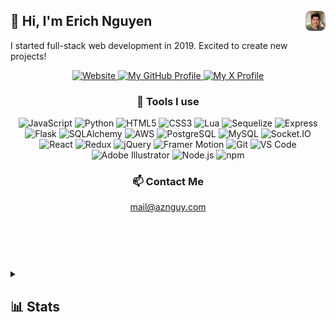 <!-- Credits to Enji Kusnadi - https://github.com/enjidev -->
<!-- <a href="#">
  <picture>
    <source media="(prefers-color-scheme: dark)" srcset="./header-dark.svg">
    <source media="(prefers-color-scheme: light)" srcset="./header.svg" />
    <img alt="Erich Nguyen — Full-Stack Software Engineer" src="./header.svg" width="100%" />
  </picture>
</a> -->

## 👋 Hi, I'm Erich Nguyen <img alt="Erich Nguyen Small Portrait" src="./PortraitSmall.webp" width="32px" style="transform: translateY(-4px); border-radius: 25%; float: right;"/>
I started full-stack web development in 2019. Excited to create new projects!

<header>
  <div align="center">
    <a href="https://aznguy.com">
      <img alt="Website" src="https://img.shields.io/badge/Website-aznguy.com-blue?style=flat&logo=safari&logoColor=white">
    </a>
    <a href="https://github.com/aznguymp4">
      <img alt="My GitHub Profile" src="https://img.shields.io/badge/GitHub-aznguymp4-blue?style=flat&logo=github&logoColor=white">
    </a>
    <a href="https://x.com/aznguymp4">
      <img alt="My X Profile" src="https://img.shields.io/badge/Twitter-aznguymp4-blue?style=flat&logo=x&logoColor=white">
    </a>
  </div>
  <h3>🔧 Tools I use</h3>
  <div>
    <img title="JavaScript"        width="32px" src="https://cdn.jsdelivr.net/gh/devicons/devicon@latest/icons/javascript/javascript-original.svg" />
    <img title="Python"            width="32px" src="https://cdn.jsdelivr.net/gh/devicons/devicon@latest/icons/python/python-original.svg" />
    <img title="HTML5"             width="32px" src="https://cdn.jsdelivr.net/gh/devicons/devicon@latest/icons/html5/html5-original-wordmark.svg" />
    <img title="CSS3"              width="32px" src="https://cdn.jsdelivr.net/gh/devicons/devicon@latest/icons/css3/css3-original-wordmark.svg" />
    <img title="Lua"               width="32px" src="https://cdn.jsdelivr.net/gh/devicons/devicon@latest/icons/lua/lua-original.svg" />
    <img title="Sequelize"         width="32px" src="https://cdn.jsdelivr.net/gh/devicons/devicon@latest/icons/sequelize/sequelize-original.svg" />
    <img title="Express"           width="32px" src="https://cdn.jsdelivr.net/gh/devicons/devicon@latest/icons/express/express-original.svg" />
    <img title="Flask"             width="32px" src="https://cdn.jsdelivr.net/gh/devicons/devicon@latest/icons/flask/flask-original.svg" />
    <img title="SQLAlchemy"        width="32px" src="https://cdn.jsdelivr.net/gh/devicons/devicon@latest/icons/sqlalchemy/sqlalchemy-original.svg" />
    <img title="AWS"               width="32px" src="https://cdn.jsdelivr.net/gh/devicons/devicon@latest/icons/amazonwebservices/amazonwebservices-original-wordmark.svg" />
    <img title="PostgreSQL"        width="32px" src="https://cdn.jsdelivr.net/gh/devicons/devicon@latest/icons/postgresql/postgresql-original-wordmark.svg" />
    <img title="MySQL"             width="32px" src="https://cdn.jsdelivr.net/gh/devicons/devicon@latest/icons/mysql/mysql-original-wordmark.svg" />
    <img title="Socket.IO"         width="32px" src="https://cdn.jsdelivr.net/gh/devicons/devicon@latest/icons/socketio/socketio-original.svg" />
    <img title="React"             width="32px" src="https://cdn.jsdelivr.net/gh/devicons/devicon@latest/icons/react/react-original.svg" />
    <img title="Redux"             width="32px" src="https://cdn.jsdelivr.net/gh/devicons/devicon@latest/icons/redux/redux-original.svg" />
    <img title="jQuery"            width="32px" src="https://cdn.jsdelivr.net/gh/devicons/devicon@latest/icons/jquery/jquery-plain-wordmark.svg" />
    <img title="Framer Motion"     width="32px" src="https://cdn.jsdelivr.net/gh/devicons/devicon@latest/icons/framermotion/framermotion-original.svg" />
    <img title="Git"               width="32px" src="https://cdn.jsdelivr.net/gh/devicons/devicon@latest/icons/git/git-original.svg" />
    <img title="VS Code"           width="32px" src="https://cdn.jsdelivr.net/gh/devicons/devicon@latest/icons/vscode/vscode-original.svg" />
    <img title="Adobe Illustrator" width="32px" src="https://cdn.jsdelivr.net/gh/devicons/devicon@latest/icons/illustrator/illustrator-line.svg" />
    <img title="Node.js"           width="32px" src="https://cdn.jsdelivr.net/gh/devicons/devicon@latest/icons/nodejs/nodejs-original-wordmark.svg" />
    <img title="npm"               width="32px" src="https://cdn.jsdelivr.net/gh/devicons/devicon@latest/icons/npm/npm-original-wordmark.svg" />
  </div>

  <h3>📫 Contact Me</h3>
  <a href="mailto:mail@aznguy.com">mail@aznguy.com</a>
</header>
<br/><br/>
<details>
  <summary>
    <h2>📊 Stats</h2>
  </summary>
  <div>
    <br/>
    <div>
      <a href="https://github.com/aznguymp4">
        <img alt="Weekly GitHub profile views" src="https://komarev.com/ghpvc/?username=aznguymp4&style=flat&color=blue&label=Weekly+GitHub+profile+views" />
      </a>
      <br/><br/>
    </div>
    <div>
      <a href="https://github.com/aznguymp4?tab=repositories&q=&type=&language=&sort=stargazers">
        <picture>
          <source media="(prefers-color-scheme: dark)" srcset="https://github-readme-stats.vercel.app/api?username=aznguymp4&show_icons=true&title_color=6687ff&icon_color=304269&bg_color=90,101623,080b11&text_color=dce2ef&border_color=1e293b&text_bold=false&count_private=true&ring_color=6687ff">
          <source media="(prefers-color-scheme: light)" srcset="https://github-readme-stats.vercel.app/api?username=aznguymp4" />
          <img alt="Erich Nguyen's GitHub Stats" src="https://github-readme-stats.vercel.app/api?username=aznguymp4&show_icons=true&title_color=6687ff&icon_color=304269&bg_color=90,101623,080b11&text_color=dce2ef&border_color=1e293b&text_bold=false&count_private=true&ring_color=6687ff" />
        </picture>
      </a>
      <br/><br/>
      <a href="https://github.com/aznguymp4?tab=repositories&q=&type=&language=&sort=stargazers">
        <picture>
          <source media="(prefers-color-scheme: dark)" srcset="https://github-readme-stats.vercel.app/api/top-langs/?layout=compact&username=aznguymp4&show_icons=true&title_color=6687ff&icon_color=304269&bg_color=90,101623,080b11&text_color=dce2ef&border_color=1e293b&text_bold=false&count_private=true">
          <source media="(prefers-color-scheme: light)" srcset="https://github-readme-stats.vercel.app/api/top-langs/?layout=compact&username=aznguymp4&count_private=true" />
          <img alt="Erich Nguyen's Most Used Languages" src="https://github-readme-stats.vercel.app/api/top-langs/?layout=compact&username=aznguymp4&show_icons=true&title_color=6687ff&icon_color=304269&bg_color=90,101623,080b11&text_color=dce2ef&border_color=1e293b&text_bold=false&count_private=true" />
        </picture>
      </a>
    </div>
  </div>
</details>

<!--
**aznguymp4/aznguymp4** is a ✨ _special_ ✨ repository because its `README.md` (this file) appears on your GitHub profile.

Here are some ideas to get you started:

- 🔭 I’m currently working on ...
- 🌱 I’m currently learning ...
- 👯 I’m looking to collaborate on ...
- 🤔 I’m looking for help with ...
- 💬 Ask me about ...
- 📫 How to reach me: ...
- 😄 Pronouns: ...
- ⚡ Fun fact: ...
-->

